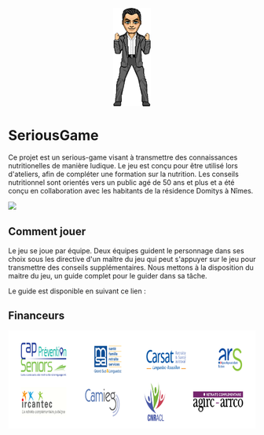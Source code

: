 <div style="text-align:center">
  <img src="./img/impacts/success.png" height="200"/>
</div>

# SeriousGame

Ce projet est un serious-game visant à transmettre des connaissances nutritionelles de manière ludique. Le jeu est conçu pour être utilisé lors d'ateliers, afin de compléter une formation sur la nutrition. Les conseils nutritionnel sont orientés vers un public agé de 50 ans et plus et a été conçu en collaboration avec les habitants de la résidence Domitys à Nîmes.

[![](https://img.shields.io/github/stars/i2ml/SeriousGame.svg?label=Stars&style=social)](https://github.com/i2ml/SeriousGame)

## Comment jouer

Le jeu se joue par équipe. Deux équipes guident le personnage dans ses choix sous les directive d'un maître du jeu qui peut s'appuyer sur le jeu pour transmettre des conseils supplémentaires. Nous mettons à la disposition du maitre du jeu, un guide complet pour le guider dans sa tâche.

Le guide est disponible en suivant ce lien :

## Financeurs

<div style="text-align:center">
  <img src="./img/logos.jpg" height="200"/>
</div>
